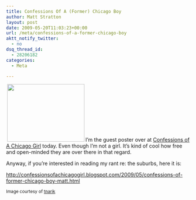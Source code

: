 ```yaml
---
title: Confessions Of A (Former) Chicago Boy
author: Matt Stratton
layout: post
date: 2009-05-20T11:03:23+00:00
url: /meta/confessions-of-a-former-chicago-boy
aktt_notify_twitter:
  - no
dsq_thread_id:
  - 28206182
categories:
  - Meta

---
```

<a href="http://www.flickr.com/photos/tnarik/366393127/" target="_blank"><img class="alignleft" style="border: 0pt none; margin: 0px 3px;" title="writing" src="http://farm1.static.flickr.com/158/366393127_ae569532a7.jpg" alt="" width="211" height="158" /></a>I&#8217;m the guest poster over at <a href="http://confessionsofachicagogirl.blogspot.com" target="_blank">Confessions of A Chicago Girl</a> today. Even though I&#8217;m not a girl. It&#8217;s kind of cool how free and open-minded they are over there in that regard.

Anyway, if you&#8217;re interested in reading my rant re: the suburbs, here it is:

<a href="http://confessionsofachicagogirl.blogspot.com/2009/05/confessions-of-former-chicago-boy-matt.html" target="_blank">http://confessionsofachicagogirl.blogspot.com/2009/05/confessions-of-former-chicago-boy-matt.html</a>

<small>Image courtesy of <a href="http://www.flickr.com/photos/tnarik/">tnarik</a></small>